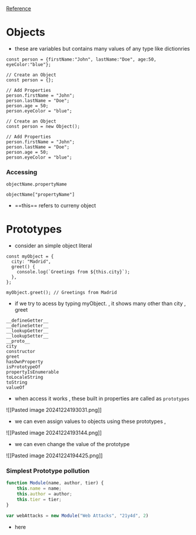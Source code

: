 [Reference](https://medium.com/@zub3r.infosec/exploiting-prototype-pollutions-220f188438b2)


# Objects

- these are variables but contains many values of any type like dictionries

```
const person = {firstName:"John", lastName:"Doe", age:50, eyeColor:"blue"};  

```

```
// Create an Object  
const person = {};  
  
// Add Properties  
person.firstName = "John";  
person.lastName = "Doe";  
person.age = 50;  
person.eyeColor = "blue";
```


```
// Create an Object  
const person = new Object();  
  
// Add Properties  
person.firstName = "John";  
person.lastName = "Doe";  
person.age = 50;  
person.eyeColor = "blue";
```

### Accessing 

```
objectName.propertyName

objectName["propertyName"]
```


- ==this==  refers to curreny object

# Prototypes

- consider an simple object literal 

```
const myObject = {
  city: "Madrid",
  greet() {
    console.log(`Greetings from ${this.city}`);
  },
};

myObject.greet(); // Greetings from Madrid

```

- if we try to acess by typing myObject. , it shows many other than city , greet

```
__defineGetter__
__defineSetter__
__lookupGetter__
__lookupSetter__
__proto__
city
constructor
greet
hasOwnProperty
isPrototypeOf
propertyIsEnumerable
toLocaleString
toString
valueOf
```

- when access it works , these built in properties are called as `prototypes`


![[Pasted image 20241224193031.png]]

- we can even assign values  to objects using  these prototypes , 

![[Pasted image 20241224193144.png]]

- we can even change the value of the prototype 

![[Pasted image 20241224194425.png]]

### Simplest Prototype pollution

```javascript
function Module(name, author, tier) {
	this.name = name;
	this.author = author;
	this.tier = tier;
}

var webAttacks = new Module("Web Attacks", "21y4d", 2)
```
- here 